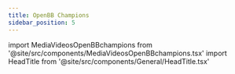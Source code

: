 ```yaml
---
title: OpenBB Champions
sidebar_position: 5
---
```


import MediaVideosOpenBBchampions from '@site/src/components/MediaVideosOpenBBchampions.tsx'
import HeadTitle from '@site/src/components/General/HeadTitle.tsx'

<HeadTitle title="OpenBB Champions - Media | Didier" />

<MediaVideosOpenBBchampions />


